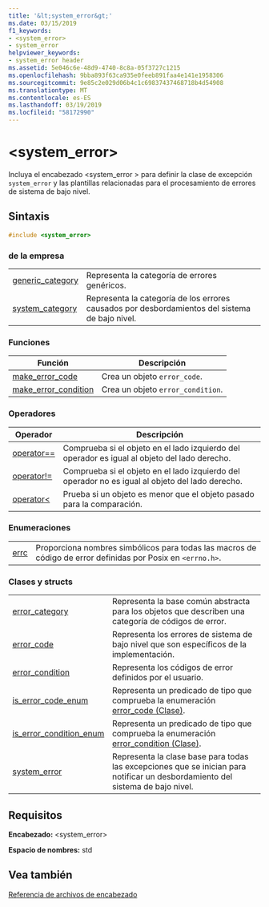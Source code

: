 ```yaml
---
title: '&lt;system_error&gt;'
ms.date: 03/15/2019
f1_keywords:
- <system_error>
- system_error
helpviewer_keywords:
- system_error header
ms.assetid: 5e046c6e-48d9-4740-8c8a-05f3727c1215
ms.openlocfilehash: 9bba893f63ca935e0feeb891faa4e141e1958306
ms.sourcegitcommit: 9e85c2e029d06b4c1c69837437468718b4d54908
ms.translationtype: MT
ms.contentlocale: es-ES
ms.lasthandoff: 03/19/2019
ms.locfileid: "58172990"
---
```

# <a name="ltsystemerrorgt"></a>&lt;system_error&gt;

Incluya el encabezado \<system_error > para definir la clase de excepción `system_error` y las plantillas relacionadas para el procesamiento de errores de sistema de bajo nivel.

## <a name="syntax"></a>Sintaxis

```cpp
#include <system_error>
```

### <a name="objects"></a>de la empresa

|||
|-|-|
|[generic_category](../standard-library/system-error-functions.md#generic_category)|Representa la categoría de errores genéricos.|
|[system_category](../standard-library/system-error-functions.md#system_category)|Representa la categoría de los errores causados por desbordamientos del sistema de bajo nivel.|

### <a name="functions"></a>Funciones

|Función|Descripción|
|-|-|
|[make_error_code](../standard-library/system-error-functions.md#make_error_code)|Crea un objeto `error_code`.|
|[make_error_condition](../standard-library/system-error-functions.md#make_error_condition)|Crea un objeto `error_condition`.|

### <a name="operators"></a>Operadores

|Operador|Descripción|
|-|-|
|[operator==](../standard-library/system-error-operators.md#op_eq_eq)|Comprueba si el objeto en el lado izquierdo del operador es igual al objeto del lado derecho.|
|[operator!=](../standard-library/system-error-operators.md#op_neq)|Comprueba si el objeto en el lado izquierdo del operador no es igual al objeto del lado derecho.|
|[operator<](../standard-library/system-error-operators.md#op_lt)|Prueba si un objeto es menor que el objeto pasado para la comparación.|

### <a name="enumerations"></a>Enumeraciones

|||
|-|-|
|[errc](../standard-library/system-error-enums.md#errc)|Proporciona nombres simbólicos para todas las macros de código de error definidas por Posix en `<errno.h>`.|

### <a name="classes-and-structs"></a>Clases y structs

|||
|-|-|
|[error_category](../standard-library/error-category-class.md)|Representa la base común abstracta para los objetos que describen una categoría de códigos de error.|
|[error_code](../standard-library/error-code-class.md)|Representa los errores de sistema de bajo nivel que son específicos de la implementación.|
|[error_condition](../standard-library/error-condition-class.md)|Representa los códigos de error definidos por el usuario.|
|[is_error_code_enum](../standard-library/is-error-code-enum-class.md)|Representa un predicado de tipo que comprueba la enumeración [error_code (Clase)](../standard-library/error-code-class.md).|
|[is_error_condition_enum](../standard-library/is-error-condition-enum-class.md)|Representa un predicado de tipo que comprueba la enumeración [error_condition (Clase)](../standard-library/error-condition-class.md).|
|[system_error](../standard-library/system-error-class.md)|Representa la clase base para todas las excepciones que se inician para notificar un desbordamiento del sistema de bajo nivel.|

## <a name="requirements"></a>Requisitos

**Encabezado:** \<system_error>

**Espacio de nombres:** std

## <a name="see-also"></a>Vea también

[Referencia de archivos de encabezado](../standard-library/cpp-standard-library-header-files.md)<br/>
